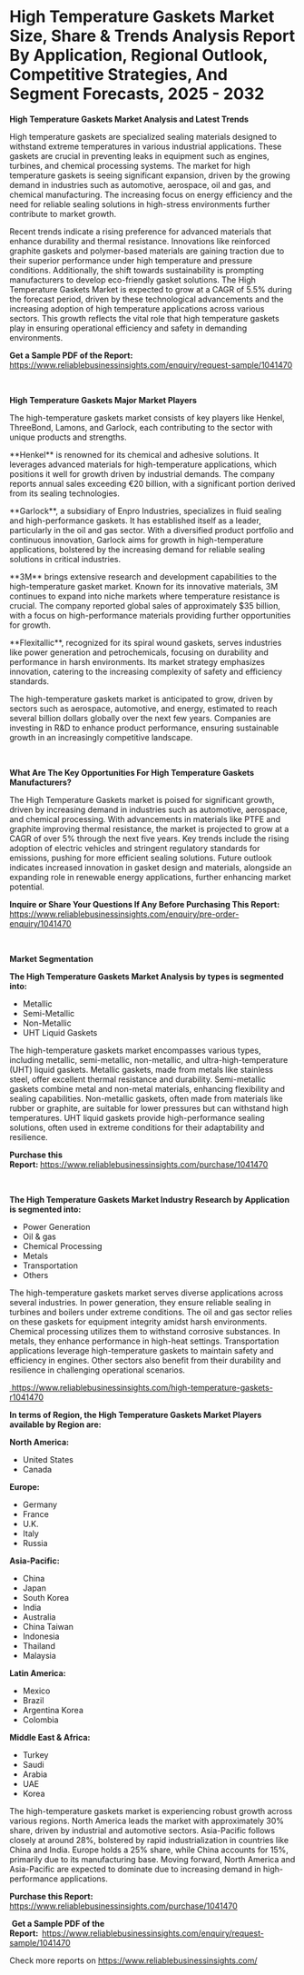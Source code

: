 <p><h1>High Temperature Gaskets Market Size, Share & Trends Analysis Report By Application, Regional Outlook, Competitive Strategies, And Segment Forecasts, 2025 - 2032</h1></p><p><strong>High Temperature Gaskets Market Analysis and Latest Trends</strong></p>
<p><p>High temperature gaskets are specialized sealing materials designed to withstand extreme temperatures in various industrial applications. These gaskets are crucial in preventing leaks in equipment such as engines, turbines, and chemical processing systems. The market for high temperature gaskets is seeing significant expansion, driven by the growing demand in industries such as automotive, aerospace, oil and gas, and chemical manufacturing. The increasing focus on energy efficiency and the need for reliable sealing solutions in high-stress environments further contribute to market growth.</p><p>Recent trends indicate a rising preference for advanced materials that enhance durability and thermal resistance. Innovations like reinforced graphite gaskets and polymer-based materials are gaining traction due to their superior performance under high temperature and pressure conditions. Additionally, the shift towards sustainability is prompting manufacturers to develop eco-friendly gasket solutions. The High Temperature Gaskets Market is expected to grow at a CAGR of 5.5% during the forecast period, driven by these technological advancements and the increasing adoption of high temperature applications across various sectors. This growth reflects the vital role that high temperature gaskets play in ensuring operational efficiency and safety in demanding environments.</p></p>
<p><strong>Get a Sample PDF of the Report:&nbsp;</strong> <a href="https://www.reliablebusinessinsights.com/enquiry/request-sample/1041470?utm_campaign=2313&utm_medium=2&utm_source=Github&utm_content=ia&utm_term=31032025&utm_id=high-temperature-gaskets">https://www.reliablebusinessinsights.com/enquiry/request-sample/1041470</a></p>
<p>&nbsp;</p>
<p><strong>High Temperature Gaskets Major Market Players</strong></p>
<p><p>The high-temperature gaskets market consists of key players like Henkel, ThreeBond, Lamons, and Garlock, each contributing to the sector with unique products and strengths. </p><p>**Henkel** is renowned for its chemical and adhesive solutions. It leverages advanced materials for high-temperature applications, which positions it well for growth driven by industrial demands. The company reports annual sales exceeding €20 billion, with a significant portion derived from its sealing technologies. </p><p>**Garlock**, a subsidiary of Enpro Industries, specializes in fluid sealing and high-performance gaskets. It has established itself as a leader, particularly in the oil and gas sector. With a diversified product portfolio and continuous innovation, Garlock aims for growth in high-temperature applications, bolstered by the increasing demand for reliable sealing solutions in critical industries.</p><p>**3M** brings extensive research and development capabilities to the high-temperature gasket market. Known for its innovative materials, 3M continues to expand into niche markets where temperature resistance is crucial. The company reported global sales of approximately $35 billion, with a focus on high-performance materials providing further opportunities for growth.</p><p>**Flexitallic**, recognized for its spiral wound gaskets, serves industries like power generation and petrochemicals, focusing on durability and performance in harsh environments. Its market strategy emphasizes innovation, catering to the increasing complexity of safety and efficiency standards.</p><p>The high-temperature gaskets market is anticipated to grow, driven by sectors such as aerospace, automotive, and energy, estimated to reach several billion dollars globally over the next few years. Companies are investing in R&D to enhance product performance, ensuring sustainable growth in an increasingly competitive landscape.</p></p>
<p>&nbsp;</p>
<p><strong>What Are The Key Opportunities For High Temperature Gaskets Manufacturers?</strong></p>
<p><p>The High Temperature Gaskets market is poised for significant growth, driven by increasing demand in industries such as automotive, aerospace, and chemical processing. With advancements in materials like PTFE and graphite improving thermal resistance, the market is projected to grow at a CAGR of over 5% through the next five years. Key trends include the rising adoption of electric vehicles and stringent regulatory standards for emissions, pushing for more efficient sealing solutions. Future outlook indicates increased innovation in gasket design and materials, alongside an expanding role in renewable energy applications, further enhancing market potential.</p></p>
<p><strong>Inquire or Share Your Questions If Any Before Purchasing This Report:</strong> <a href="https://www.reliablebusinessinsights.com/enquiry/pre-order-enquiry/1041470?utm_campaign=2313&utm_medium=2&utm_source=Github&utm_content=ia&utm_term=31032025&utm_id=high-temperature-gaskets">https://www.reliablebusinessinsights.com/enquiry/pre-order-enquiry/1041470</a></p>
<p>&nbsp;</p>
<p><strong>Market Segmentation</strong></p>
<p><strong>The High Temperature Gaskets Market Analysis by types is segmented into:</strong></p>
<p><ul><li>Metallic</li><li>Semi-Metallic</li><li>Non-Metallic</li><li>UHT Liquid Gaskets</li></ul></p>
<p><p>The high-temperature gaskets market encompasses various types, including metallic, semi-metallic, non-metallic, and ultra-high-temperature (UHT) liquid gaskets. Metallic gaskets, made from metals like stainless steel, offer excellent thermal resistance and durability. Semi-metallic gaskets combine metal and non-metal materials, enhancing flexibility and sealing capabilities. Non-metallic gaskets, often made from materials like rubber or graphite, are suitable for lower pressures but can withstand high temperatures. UHT liquid gaskets provide high-performance sealing solutions, often used in extreme conditions for their adaptability and resilience.</p></p>
<p><strong>Purchase this Report:&nbsp;</strong><a href="https://www.reliablebusinessinsights.com/purchase/1041470?utm_campaign=2313&utm_medium=2&utm_source=Github&utm_content=ia&utm_term=31032025&utm_id=high-temperature-gaskets">https://www.reliablebusinessinsights.com/purchase/1041470</a></p>
<p>&nbsp;</p>
<p><strong>The High Temperature Gaskets Market Industry Research by Application is segmented into:</strong></p>
<p><ul><li>Power Generation</li><li>Oil & gas</li><li>Chemical Processing</li><li>Metals</li><li>Transportation</li><li>Others</li></ul></p>
<p><p>The high-temperature gaskets market serves diverse applications across several industries. In power generation, they ensure reliable sealing in turbines and boilers under extreme conditions. The oil and gas sector relies on these gaskets for equipment integrity amidst harsh environments. Chemical processing utilizes them to withstand corrosive substances. In metals, they enhance performance in high-heat settings. Transportation applications leverage high-temperature gaskets to maintain safety and efficiency in engines. Other sectors also benefit from their durability and resilience in challenging operational scenarios.</p></p>
<p><a href="https://www.reliablebusinessinsights.com/high-temperature-gaskets-r1041470?utm_campaign=2313&utm_medium=2&utm_source=Github&utm_content=ia&utm_term=31032025&utm_id=high-temperature-gaskets">&nbsp;https://www.reliablebusinessinsights.com/high-temperature-gaskets-r1041470</a></p>
<p><strong>In terms of Region, the High Temperature Gaskets Market Players available by Region are:</strong></p>
<p>
    <p> <strong> North America: </strong>
        <ul>
            <li>United States</li>
            <li>Canada</li>
        </ul>
        </p> 
    <p> <strong> Europe: </strong>
        <ul>
            <li>Germany</li>
            <li>France</li>
            <li>U.K.</li>
            <li>Italy</li>
            <li>Russia</li>
        </ul>
        </p> 
    <p> <strong> Asia-Pacific: </strong>
        <ul>
            <li>China</li>
            <li>Japan</li>
            <li>South Korea</li>
            <li>India</li>
            <li>Australia</li>
            <li>China Taiwan</li>
            <li>Indonesia</li>
            <li>Thailand</li>
            <li>Malaysia</li>
        </ul>
        </p> 
    <p> <strong> Latin America: </strong>
        <ul>
            <li>Mexico</li>
            <li>Brazil</li>
            <li>Argentina Korea</li>
            <li>Colombia</li>
        </ul>
        </p> 
    <p> <strong> Middle East & Africa: </strong>
        <ul>
            <li>Turkey</li>
            <li>Saudi</li>
            <li>Arabia</li>
            <li>UAE</li>
            <li>Korea</li>
        </ul>
    </p>
    </p>
<p><p>The high-temperature gaskets market is experiencing robust growth across various regions. North America leads the market with approximately 30% share, driven by industrial and automotive sectors. Asia-Pacific follows closely at around 28%, bolstered by rapid industrialization in countries like China and India. Europe holds a 25% share, while China accounts for 15%, primarily due to its manufacturing base. Moving forward, North America and Asia-Pacific are expected to dominate due to increasing demand in high-performance applications.</p></p>
<p><strong>Purchase this Report: </strong><a href="https://www.reliablebusinessinsights.com/purchase/1041470?utm_campaign=2313&utm_medium=2&utm_source=Github&utm_content=ia&utm_term=31032025&utm_id=high-temperature-gaskets">https://www.reliablebusinessinsights.com/purchase/1041470</a></p>
<p>&nbsp;<strong>Get a Sample PDF of the Report:&nbsp;&nbsp;</strong><a href="https://www.reliablebusinessinsights.com/enquiry/request-sample/1041470?utm_campaign=2313&utm_medium=2&utm_source=Github&utm_content=ia&utm_term=31032025&utm_id=high-temperature-gaskets">https://www.reliablebusinessinsights.com/enquiry/request-sample/1041470</a></p>
<p><strong></strong></p>
<p>Check more reports on <a href="https://www.reliablebusinessinsights.com/?utm_campaign=2313&utm_medium=2&utm_source=Github&utm_content=ia&utm_term=31032025&utm_id=high-temperature-gaskets">https://www.reliablebusinessinsights.com/</a></p>